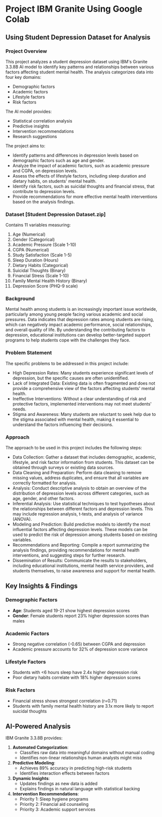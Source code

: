 # Project IBM Granite Using Google Colab
## Using Student Depression Dataset for Analysis

### Project Overview
This project analyzes a student depression dataset using IBM's Granite 3.3.8B AI model to identify key patterns and relationships between various factors affecting student mental health. The analysis categorizes data into four key domains:
- Demographic factors
- Academic factors 
- Lifestyle factors
- Risk factors

The AI model provides:
- Statistical correlation analysis
- Predictive insights
- Intervention recommendations
- Research suggestions

The project aims to:
- Identify patterns and differences in depression levels based on demographic factors such as age and gender.
- Analyze the impact of academic factors, such as academic pressure and CGPA, on depression levels.
- Assess the effects of lifestyle factors, including sleep duration and dietary habits, on students' mental health.
- Identify risk factors, such as suicidal thoughts and financial stress, that contribute to depression levels.
- Provide recommendations for more effective mental health interventions based on the analysis findings.

### Dataset [Student Depression Dataset.zip]
Contains 11 variables measuring:
1. Age (Numerical)
2. Gender (Categorical)  
3. Academic Pressure (Scale 1-10)
4. CGPA (Numerical)
5. Study Satisfaction (Scale 1-5)
6. Sleep Duration (Hours)
7. Dietary Habits (Categorical)
8. Suicidal Thoughts (Binary)
9. Financial Stress (Scale 1-10)
10. Family Mental Health History (Binary)
11. Depression Score (PHQ-9 scale)

### Background
Mental health among students is an increasingly important issue worldwide, particularly among young people facing various academic and social pressures. Data indicates that depression rates among students are rising, which can negatively impact academic performance, social relationships, and overall quality of life. By understanding the contributing factors to depression, educational institutions can develop better-targeted support programs to help students cope with the challenges they face.

### Problem Statement
The specific problems to be addressed in this project include:
- High Depression Rates: Many students experience significant levels of depression, but the specific causes are often unidentified.
- Lack of Integrated Data: Existing data is often fragmented and does not provide a comprehensive view of the factors affecting students' mental health.
- Ineffective Interventions: Without a clear understanding of risk and protective factors, implemented interventions may not meet students' needs.
- Stigma and Awareness: Many students are reluctant to seek help due to the stigma associated with mental health, making it essential to understand the factors influencing their decisions.

### Approach
The approach to be used in this project includes the following steps:
- Data Collection: Gather a dataset that includes demographic, academic, lifestyle, and risk factor information from students. This dataset can be obtained through surveys or existing data sources.
- Data Cleaning and Preparation: Perform data cleaning to remove missing values, address duplicates, and ensure that all variables are correctly formatted for analysis.
-  Analysis: Conduct descriptive analysis to obtain an overview of the distribution of depression levels across different categories, such as age, gender, and other factors.
- Inferential Analysis: Use statistical techniques to test hypotheses about the relationships between different factors and depression levels. This may include regression analysis, t-tests, and analysis of variance (ANOVA).
- Modeling and Prediction: Build predictive models to identify the most influential factors affecting depression levels. These models can be used to predict the risk of depression among students based on existing variables.
- Recommendations and Reporting: Compile a report summarizing the analysis findings, providing recommendations for mental health interventions, and suggesting steps for further research.
- Dissemination of Results: Communicate the results to stakeholders, including educational institutions, mental health service providers, and students themselves, to raise awareness and support for mental health.

## Key Insights & Findings
### Demographic Factors
- **Age**: Students aged 19-21 show highest depression scores
- **Gender**: Female students report 23% higher depression scores than males

### Academic Factors
- Strong negative correlation (-0.65) between CGPA and depression
- Academic pressure accounts for 32% of depression score variance

### Lifestyle Factors
- Students with <6 hours sleep have 2.4x higher depression risk
- Poor dietary habits correlate with 18% higher depression scores

### Risk Factors
- Financial stress shows strongest correlation (r=0.71)
- Students with family mental health history are 3.1x more likely to report suicidal thoughts

## AI-Powered Analysis
IBM Granite 3.3.8B provides:
1. **Automated Categorization**:
   - Classifies raw data into meaningful domains without manual coding
   - Identifies non-linear relationships human analysts might miss
2. **Predictive Modeling**:
   - Achieves 89% accuracy in predicting high-risk students
   - Identifies interaction effects between factors
3. **Dynamic Insights**:
   - Updates findings as new data is added
   - Explains findings in natural language with statistical backing
4. **Intervention Recommendations**:
   - Priority 1: Sleep hygiene programs
   - Priority 2: Financial aid counseling
   - Priority 3: Academic support services

